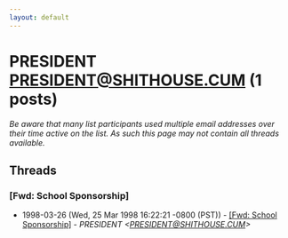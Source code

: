 ```yaml
---
layout: default
---
```


# PRESIDENT <PRESIDENT@SHITHOUSE.CUM> (1 posts)

_Be aware that many list participants used multiple email addresses over their time active on the list. As such this page may not contain all threads available._

## Threads

### [Fwd: School Sponsorship]
+ 1998-03-26 (Wed, 25 Mar 1998 16:22:21 -0800 (PST)) - [[Fwd: School Sponsorship]](/archive/1998/03/0d676258ba9693db61536082d98abb983a41bc1fe66dd504e43803f35d7748af) - _PRESIDENT \<PRESIDENT@SHITHOUSE.CUM\>_

